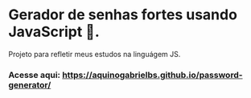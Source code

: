 # Gerador de senhas fortes usando JavaScript 💪.
Projeto para refletir meus estudos na linguágem JS.

### Acesse aqui: https://aquinogabrielbs.github.io/password-generator/
